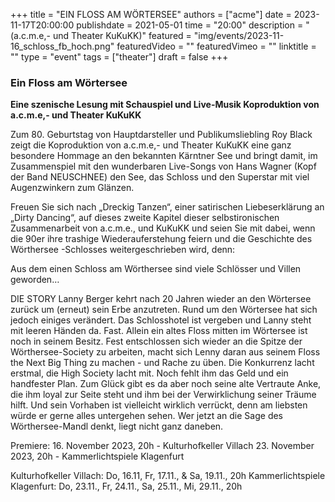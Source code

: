 +++
title = "EIN FLOSS AM WÖRTERSEE"
authors = ["acme"]
date = 2023-11-17T20:00:00
publishdate = 2021-05-01
time = "20:00"
description = "(a.c.m.e,- und Theater KuKuKK)"
featured = "img/events/2023-11-16_schloss_fb_hoch.png"
featuredVideo = ""
featuredVimeo = ""
linktitle = ""
type = "event"
tags = ["theater"]
draft = false
+++

### Ein Floss am Wörtersee

**Eine szenische Lesung mit Schauspiel und Live-Musik
Koproduktion von a.c.m.e,- und Theater KuKuKK**
 
Zum 80. Geburtstag von Hauptdarsteller und Publikumsliebling Roy Black zeigt die Koproduktion von a.c.m.e,- und Theater KuKuKK eine ganz besondere Hommage an den bekannten Kärntner See und bringt damit, im Zusammenspiel mit den wunderbaren Live-Songs von Hans Wagner (Kopf der Band NEUSCHNEE) den See, das Schloss und den Superstar mit viel Augenzwinkern zum Glänzen.
 
Freuen Sie sich nach „Dreckig Tanzen“, einer satirischen Liebeserklärung an „Dirty Dancing“, auf dieses zweite Kapitel dieser selbstironischen Zusammenarbeit von a.c.m.e., und KuKuKK und seien Sie mit dabei, wenn die 90er ihre trashige Wiederauferstehung feiern und die Geschichte des Wörthersee -Schlosses weitergeschrieben wird, denn:
 
Aus dem einen Schloss am Wörthersee sind viele Schlösser und Villen geworden…
 
DIE STORY
Lanny Berger kehrt nach 20 Jahren wieder an den Wörtersee zurück um (erneut) sein Erbe anzutreten. Rund um den Wörtersee hat sich jedoch einiges verändert. Das Schlosshotel ist vergeben und Lanny steht mit leeren Händen da. Fast. Allein ein altes Floss mitten im Wörtersee ist noch in seinem Besitz. Fest entschlossen sich wieder an die Spitze der Wörthersee-Society zu arbeiten, macht sich Lenny daran aus seinem Floss the Next Big Thing zu machen - und Rache zu üben.
Die Konkurrenz lacht erstmal, die High Society lacht mit. Noch fehlt ihm das Geld und ein handfester Plan. Zum Glück gibt es da aber noch seine alte Vertraute Anke, die ihm loyal zur Seite steht und ihm bei der Verwirklichung seiner Träume hilft.
Und sein Vorhaben ist vielleicht wirklich verrückt, denn am liebsten würde er gerne alles untergehen sehen.
Wer jetzt an die Sage des Wörthersee-Mandl denkt, liegt nicht ganz daneben.
 
Premiere:
16. November 2023, 20h - Kulturhofkeller Villach
23. November 2023, 20h - Kammerlichtspiele Klagenfurt
 
Kulturhofkeller Villach: Do, 16.11, Fr, 17.11., & Sa, 19.11., 20h 
Kammerlichtspiele Klagenfurt: Do, 23.11., Fr, 24.11., Sa, 25.11., Mi, 29.11., 20h


                       

